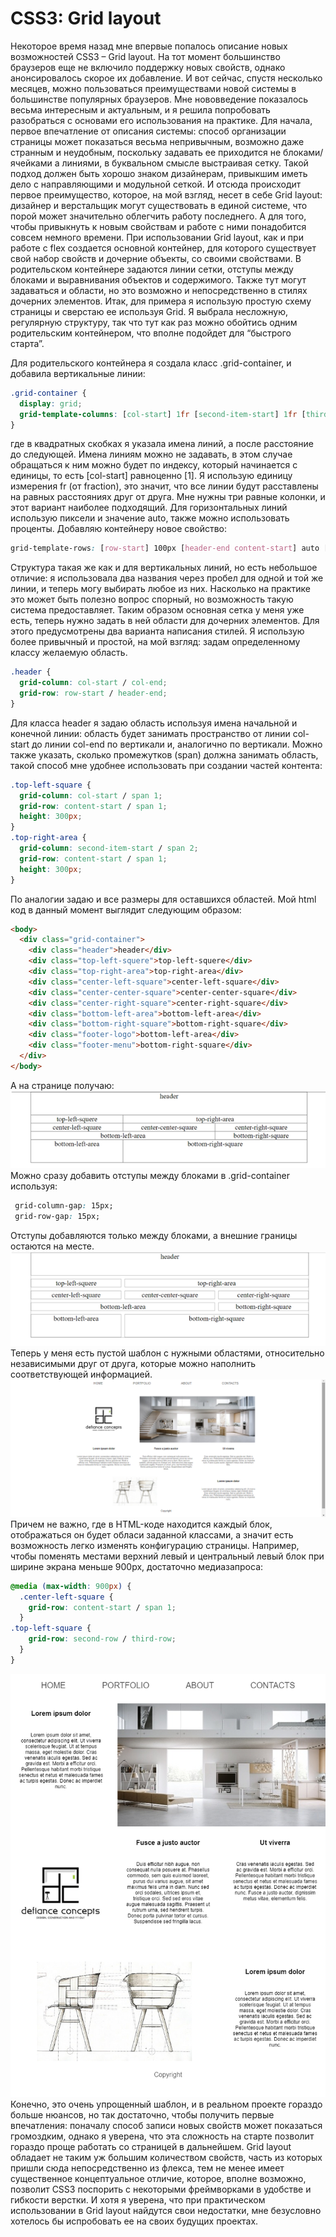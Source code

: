 # CSS3: Grid layout

Некоторое время  назад мне впервые попалось описание новых возможностей CSS3 – Grid layout. На тот момент большинство браузеров еще не включило поддержку новых свойств, однако анонсировалось скорое их добавление. И вот сейчас, спустя несколько месяцев, можно пользоваться преимуществами новой системы в большинстве популярных браузеров. Мне нововведение показалось весьма интересным и актуальным, и я решила попробовать разобраться с основами его использования на практике.
Для начала, первое впечатление от описания системы: способ организации страницы может показаться весьма непривычным, возможно даже странным и неудобным, поскольку задавать ее приходится не блоками/ячейками а линиями, в буквальном смысле выстраивая сетку. Такой подход должен быть хорошо знаком дизайнерам, привыкшим иметь дело с направляющими и модульной сеткой. И отсюда происходит первое преимущество, которое, на мой взгляд, несет в себе Grid layout: дизайнер и верстальщик могут существовать в единой системе, что порой может значительно облегчить работу последнего. А для того, чтобы привыкнуть к новым свойствам и работе с ними понадобится совсем немного времени.
При использовании Grid layout, как и при работе с flex создается основной контейнер, для которого существует свой набор свойств и дочерние объекты, со своими свойствами.
В родительском контейнере задаются линии сетки, отступы между блоками и выравнивания объектов и содержимого. Также тут могут задаваться и области, но это возможно и непосредственно в стилях дочерних элементов.
Итак, для примера я использую простую схему страницы и сверстаю ее используя Grid.
Я выбрала несложную, регулярную структуру, так что тут как раз можно обойтись одним родительским контейнером, что вполне подойдет для “быстрого старта”.

Для родительского контейнера я создала класс .grid-container, и добавила вертикальные линии:
```css
.grid-container {
  display: grid;
  grid-template-columns: [col-start] 1fr [second-item-start] 1fr [third-item-start] 1fr [col-end];
}
```
где в квадратных скобках я указала имена линий, а после расстояние до следующей. Имена линиям можно не задавать, в этом случае обращаться к ним можно будет по индексу, который начинается с единицы, то есть [col-start] равноценно [1].
Я использую единицу измерения fr (от fraction), это значит, что все линии будут расставлены на равных расстояниях друг от друга. Мне нужны три равные колонки, и этот вариант наиболее подходящий.
Для горизонтальных линий использую пиксели и значение auto, также можно использовать проценты. Добавляю контейнеру новое свойство:
```css
grid-template-rows: [row-start] 100px [header-end content-start] auto [second-row] auto [third-row] auto [content-end footer-start] 100px [footer-end];
```
Структура такая же как и для вертикальных линий, но есть небольшое отличие: я использовала два названия через пробел для одной и той же линии, и теперь могу выбирать любое из них. Насколько на практике это может быть полезно вопрос спорный, но возможность такую система предоставляет.
Таким образом основная сетка у меня уже есть, теперь нужно задать в ней области для дочерних элементов. Для этого предусмотрены два варианта написания стилей. Я использую более привычный и простой, на мой взгляд: задам определенному классу желаемую область.
```css
.header {
  grid-column: col-start / col-end;
  grid-row: row-start / header-end;
}
```
Для класса header я задаю область используя имена начальной и конечной линии: область будет занимать пространство от линии col-start до линии col-end по вертикали и, аналогично по вертикали. Можно также указать, сколько промежутков (span) должна занимать область, такой способ мне удобнее использовать при создании частей контента:
```css
.top-left-square {
  grid-column: col-start / span 1;
  grid-row: content-start / span 1;
  height: 300px;
}
.top-right-area {
  grid-column: second-item-start / span 2;
  grid-row: content-start / span 1;
  height: 300px;
}
```
По аналогии задаю и все размеры для оставшихся областей.
Мой html код в данный момент выглядит следующим образом:

```html
<body>
  <div class="grid-container">
	<div class="header">header</div>
	<div class="top-left-squere">top-left-squere</div>
	<div class="top-right-area">top-right-area</div>
	<div class="center-left-square">center-left-square</div>
	<div class="center-center-square">center-center-square</div>
	<div class="center-right-square">center-right-square</div>
	<div class="bottom-left-area">bottom-left-area</div>
	<div class="bottom-right-square">bottom-right-square</div>
	<div class="footer-logo">bottom-left-area</div>
	<div class="footer-menu">bottom-right-square</div>
  </div>
</body>
```
А на странице получаю:
![](https://github.com/AlexKolonitsky/mifort-dev/blob/master/Articles/Frontend/CSS3_Grid_Layout_Ira/table.png)
Можно сразу добавить отступы между блоками в .grid-container используя:
```css
 grid-column-gap: 15px;
 grid-row-gap: 15px;
```
Отступы добавляются только между блоками, а внешние границы остаются на месте.
![](https://github.com/AlexKolonitsky/mifort-dev/blob/master/Articles/Frontend/CSS3_Grid_Layout_Ira/table-border.png)
Теперь у меня есть пустой шаблон с нужными областями, относительно независимыми друг от друга, которые можно наполнить соответствующей информацией.
![](https://github.com/AlexKolonitsky/mifort-dev/blob/master/Articles/Frontend/CSS3_Grid_Layout_Ira/page-full.png)
Причем не важно, где в HTML-коде находится каждый блок, отображаться он будет обласи заданной классами, а значит есть возможность легко изменять конфигурацию страницы. Например, чтобы поменять местами верхний левый и центральный левый блок при ширине экрана меньше 900px, достаточно медиазапроса:
```css
@media (max-width: 900px) {
  .center-left-square {
    grid-row: content-start / span 1;
  }
.top-left-square {
    grid-row: second-row / third-row;
  }
}
```
![](https://github.com/AlexKolonitsky/mifort-dev/blob/master/Articles/Frontend/CSS3_Grid_Layout_Ira/page-small.png)
Конечно, это очень упрощенный шаблон, и в реальном проекте гораздо больше нюансов, но так достаточно, чтобы получить первые впечатления: поначалу способ записи новых свойств может показаться громоздким, однако я уверена, что эта сложность на старте позволит гораздо проще работать со страницей в дальнейшем. Grid layout обладает не таким уж большим количеством свойств, часть из которых пришли сюда непосредственно из флекса, тем не менее имеет существенное концептуальное отличие, которое, вполне возможно, позволит CSS3 поспорить с некоторыми фреймворками в удобстве и гибкости верстки. И хотя я уверена, что при практическом использовании в Grid layout найдутся свои недостатки, мне безусловно хотелось бы испробовать ее на своих будущих проектах.

